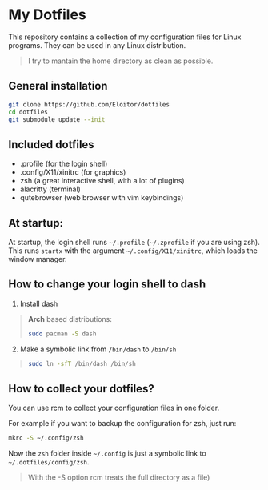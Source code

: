 # My Dotfiles

This repository contains a collection of my configuration files for Linux programs. They can be used in any Linux distribution.

> I try to mantain the home directory as clean as possible.

## General installation
```bash
git clone https://github.com/Eloitor/dotfiles
cd dotfiles
git submodule update --init
```

## Included dotfiles
   - .profile (for the login shell)
   - .config/X11/xinitrc (for graphics)
   - zsh (a great interactive shell, with a lot of plugins)
   - alacritty (terminal)
   - qutebrowser (web browser with vim keybindings)

## At startup:

At startup, the login shell runs `~/.profile` (`~/.zprofile` if you are using zsh). This runs `startx` with the argument `~/.config/X11/xinitrc`, which loads the window manager.


## How to change your login shell to dash
1. Install dash
>**Arch** based distributions:  
>```bash
>sudo pacman -S dash
>```
2.  Make a symbolic link from `/bin/dash` to `/bin/sh` 
> ```bash
> sudo ln -sfT /bin/dash /bin/sh
>```

## How to collect your dotfiles?

You can use rcm to collect your configuration files in one folder.

For example if you want to backup the configuration for zsh, just run:
```bash
mkrc -S ~/.config/zsh
```

Now the `zsh` folder inside `~/.config` is just a symbolic link to `~/.dotfiles/config/zsh`.

>With the -S option rcm treats the full directory as a file)